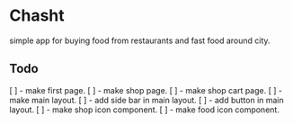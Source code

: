 # Chasht

simple app for buying food from restaurants and fast food around city.

## Todo

[ ] - make first page.
[ ] - make shop page.
[ ] - make shop cart page.
[ ] - make main layout.
[ ] - add side bar in main layout.
[ ] - add button in main layout.
[ ] - make shop icon component.
[ ] - make food icon component.
